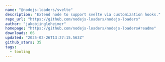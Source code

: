 ```yaml
---
name: "@nodejs-loaders/svelte"
description: "Extend node to support svelte via customization hooks."
repo_url: "https://github.com/nodejs-loaders/nodejs-loaders"
author: "jakobjingleheimer"
homepage: "https://github.com/nodejs-loaders/nodejs-loaders#readme"
downloads: 66
updated: "2025-02-26T13:27:15.563Z"
github_stars: 35
tags: 
  - tooling
---
```

